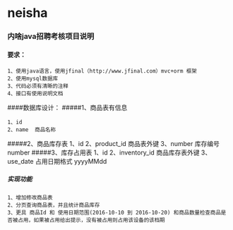 # neisha
### 内啥java招聘考核项目说明

#### 要求：

	1、使用java语言，使用jfinal（http://www.jfinal.com）mvc+orm 框架
	2、使用mysql数据库
	3、代码必须有清晰的注释
	4、接口有使用说明文档

####数据库设计：
#####1、商品表有信息

	1、id
	2、name  商品名称
#####2、商品库存表
	1、id
	2、product_id 	商品表外键
	3、number	库存编号number
#####3、库存占用表
	1、id
	2、inventory_id		商品库存表外键
	3、use_date			占用日期格式 yyyyMMdd


##### 实现功能
	1、增加修改商品表
	2、分页查询商品表，并且统计商品库存
	3、更具 商品Id 和 使用日期范围(2016-10-10 到 2016-10-20) 和商品数量检查商品是否被占用，如果被占用给出提示，没有被占用则占用该设备的该档期

